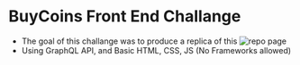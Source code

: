 # BuyCoins Front End Challange

- The goal of this challange was to produce a replica of this ![repo page](https://res.cloudinary.com/bitkoin/image/upload/v1605131940/frontend_dev_example.png) 
- Using GraphQL API, and Basic HTML, CSS, JS (No Frameworks allowed)